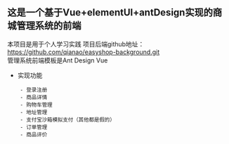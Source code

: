 ## 这是一个基于Vue+elementUI+antDesign实现的商城管理系统的前端

本项目是用于个人学习实践
项目后端github地址：  https://github.com/qianao/easyshop-background.git  
管理系统前端模板是Ant Design Vue
- 实现功能

```
    - 登录注册
    - 商品详情
    - 购物车管理
    - 地址管理
    - 支付宝沙箱模拟支付（其他都是假的）
    - 订单管理
    - 商品评价
```

